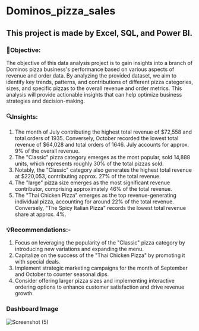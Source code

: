 # Dominos_pizza_sales
## This project is made by Excel, SQL, and Power BI.
### 🎯Objective:
The objective of this data analysis project is to gain insights into a branch of Dominos pizza business's performance based on various aspects of revenue and order data. By analyzing the provided dataset, we aim to identify key trends, patterns, and contributions of different pizza categories, sizes, and specific pizzas to the overall revenue and order metrics. This analysis will provide actionable insights that can help optimize business strategies and decision-making.

### 🔍Insights:
1. The month of July contributing the highest total revenue of $72,558 and total orders of 1935. Conversely, October recorded the lowest total revenue of $64,028 and total orders of 1646. July accounts for approx. 9% of the overall revenue.
2. The "Classic" pizza category emerges as the most popular, sold 14,888 units, which represents roughly 30% of the total pizzas sold.
3. Notably, the "Classic" category also generates the highest total revenue at $220,053, contributing approx. 27% of the total revenue.
4. The "large" pizza size emerges as the most significant revenue contributor, comprising approximately 46% of the total revenue.
5. The "Thai Chicken Pizza" emerges as the top revenue-generating individual pizza, accounting for around 22% of the total revenue. Conversely, "The Spicy Italian Pizza" records the lowest total revenue share at approx. 4%. 

### 💡Recommendations:-
1. Focus on leveraging the popularity of the "Classic" pizza category by introducing new variations and expanding the menu. 
2. Capitalize on the success of the "Thai Chicken Pizza" by promoting it with special deals. 
3. Implement strategic marketing campaigns for the month of September and October to counter seasonal dips. 
4. Consider offering larger pizza sizes and implementing interactive ordering options to enhance customer satisfaction and drive revenue growth.


### Dashboard Image
![Screenshot (5)](https://github.com/Aayush2k23/Dominos_pizza_sales/assets/131526402/2f2fc0fb-a4f3-4d67-ba5e-88f6c8ed609a)




